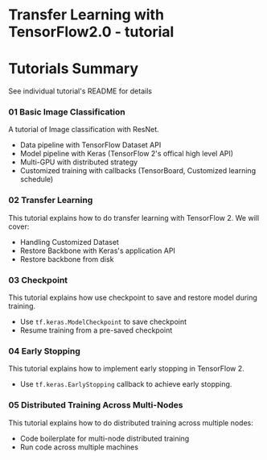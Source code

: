 # Transfer Learning with TensorFlow2.0 - tutorial


# Tutorials Summary

See individual tutorial's README for details

### 01 Basic Image Classification

A tutorial of Image classification with ResNet. 
* Data pipeline with TensorFlow Dataset API
* Model pipeline with Keras (TensorFlow 2's offical high level API)
* Multi-GPU with distributed strategy
* Customized training with callbacks (TensorBoard, Customized learning schedule)

### 02 Transfer Learning
This tutorial explains how to do transfer learning with TensorFlow 2. We will cover:

* Handling Customized Dataset
* Restore Backbone with Keras's application API
* Restore backbone from disk

### 03 Checkpoint
This tutorial explains how use checkpoint to save and restore model during training.

* Use ```tf.keras.ModelCheckpoint``` to save checkpoint
* Resume training from a pre-saved checkpoint

### 04 Early Stopping
This tutorial explains how to implement early stopping in TensorFlow 2.

* Use ```tf.keras.EarlyStopping``` callback to achieve early stopping.

### 05 Distributed Training Across Multi-Nodes
This tutorial explains how to do distributed training across multiple nodes:

* Code boilerplate for multi-node distributed training
* Run code across multiple machines

